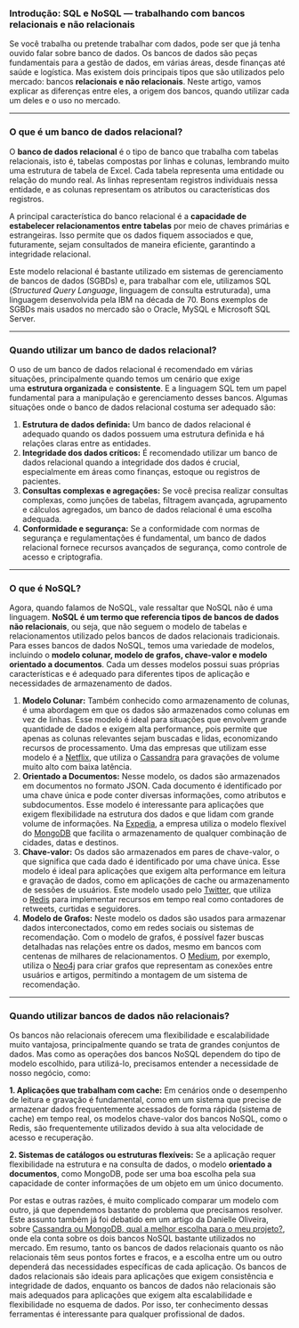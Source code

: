### Introdução: SQL e NoSQL — trabalhando com bancos relacionais e não relacionais
Se você trabalha ou pretende trabalhar com dados, pode ser que já tenha ouvido falar sobre banco de dados. Os bancos de dados são peças fundamentais para a gestão de dados, em várias áreas, desde finanças até saúde e logística. Mas existem dois principais tipos que são utilizados pelo mercado: bancos **relacionais e não relacionais**. Neste artigo, vamos explicar as diferenças entre eles, a origem dos bancos, quando utilizar cada um deles e o uso no mercado.

---
### O que é um banco de dados relacional?
O **banco de dados relacional** é o tipo de banco que trabalha com tabelas relacionais, isto é, tabelas compostas por linhas e colunas, lembrando muito uma estrutura de tabela de Excel. Cada tabela representa uma entidade ou relação do mundo real. As linhas representam registros individuais nessa entidade, e as colunas representam os atributos ou características dos registros.

A principal característica do banco relacional é a **capacidade de estabelecer relacionamentos entre tabelas** por meio de chaves primárias e estrangeiras. Isso permite que os dados fiquem associados e que, futuramente, sejam consultados de maneira eficiente, garantindo a integridade relacional.

Este modelo relacional é bastante utilizado em sistemas de gerenciamento de bancos de dados (SGBDs) e, para trabalhar com ele, utilizamos SQL (_Structured Query Language_, linguagem de consulta estruturada), uma linguagem desenvolvida pela IBM na década de 70. Bons exemplos de SGBDs mais usados no mercado são o Oracle, MySQL e Microsoft SQL Server.

---
### Quando utilizar um banco de dados relacional?
O uso de um banco de dados relacional é recomendado em várias situações, principalmente quando temos um cenário que exige uma **estrutura organizada** e **consistente**. E a linguagem SQL tem um papel fundamental para a manipulação e gerenciamento desses bancos. Algumas situações onde o banco de dados relacional costuma ser adequado são:
1. **Estrutura de dados definida:** Um banco de dados relacional é adequado quando os dados possuem uma estrutura definida e há relações claras entre as entidades.
2. **Integridade dos dados críticos:** É recomendado utilizar um banco de dados relacional quando a integridade dos dados é crucial, especialmente em áreas como finanças, estoque ou registros de pacientes.
3. **Consultas complexas e agregações:** Se você precisa realizar consultas complexas, como junções de tabelas, filtragem avançada, agrupamento e cálculos agregados, um banco de dados relacional é uma escolha adequada.
4. **Conformidade e segurança:** Se a conformidade com normas de segurança e regulamentações é fundamental, um banco de dados relacional fornece recursos avançados de segurança, como controle de acesso e criptografia.

---
### O que é NoSQL?
Agora, quando falamos de NoSQL, vale ressaltar que NoSQL não é uma linguagem. **NoSQL é um termo que referencia tipos de bancos de dados não relacionais**, ou seja, que não seguem o modelo de tabelas e relacionamentos utilizado pelos bancos de dados relacionais tradicionais. Para esses bancos de dados NoSQL, temos uma variedade de modelos, incluindo o **modelo colunar, modelo de grafos, chave-valor e modelo orientado a documentos**. Cada um desses modelos possui suas próprias características e é adequado para diferentes tipos de aplicação e necessidades de armazenamento de dados.
1. **Modelo Colunar:** Também conhecido como armazenamento de colunas, é uma abordagem em que os dados são armazenados como colunas em vez de linhas. Esse modelo é ideal para situações que envolvem grande quantidade de dados e exigem alta performance, pois permite que apenas as colunas relevantes sejam buscadas e lidas, economizando recursos de processamento. Uma das empresas que utilizam esse modelo é a [Netflix](https://medium.com/@andreciobezerra/cassandra-no-netflix-um-estudo-de-caso-de-uso-c4b4ba2ce855), que utiliza o [Cassandra](https://cassandra.apache.org/_/index.html) para gravações de volume muito alto com baixa latência.
2. **Orientado a Documentos:** Nesse modelo, os dados são armazenados em documentos no formato JSON. Cada documento é identificado por uma chave única e pode conter diversas informações, como atributos e subdocumentos. Esse modelo é interessante para aplicações que exigem flexibilidade na estrutura dos dados e que lidam com grande volume de informações. Na [Expedia](https://www.mongodb.com/customers/expedia), a empresa utiliza o modelo flexível do [MongoDB](https://www.mongodb.com/) que facilita o armazenamento de qualquer combinação de cidades, datas e destinos.
3. **Chave-valor:** Os dados são armazenados em pares de chave-valor, o que significa que cada dado é identificado por uma chave única. Esse modelo é ideal para aplicações que exigem alta performance em leitura e gravação de dados, como em aplicações de cache ou armazenamento de sessões de usuários. Este modelo usado pelo [Twitter](https://redis.io/docs/manual/patterns/twitter-clone/), que utiliza o [Redis](https://redis.io/) para implementar recursos em tempo real como contadores de retweets, curtidas e seguidores.
4. **Modelo de Grafos:** Neste modelo os dados são usados para armazenar dados interconectados, como em redes sociais ou sistemas de recomendação. Com o modelo de grafos, é possível fazer buscas detalhadas nas relações entre os dados, mesmo em bancos com centenas de milhares de relacionamentos. O [Medium](https://neo4j.com/videos/how-medium-uses-neo4j/?), por exemplo, utiliza o [Neo4j](https://neo4j.com/) para criar grafos que representam as conexões entre usuários e artigos, permitindo a montagem de um sistema de recomendação.

---
### Quando utilizar bancos de dados não relacionais?
Os bancos não relacionais oferecem uma flexibilidade e escalabilidade muito vantajosa, principalmente quando se trata de grandes conjuntos de dados. Mas como as operações dos bancos NoSQL dependem do tipo de modelo escolhido, para utilizá-lo, precisamos entender a necessidade de nosso negócio, como:

**1. Aplicações que trabalham com cache:** Em cenários onde o desempenho de leitura e gravação é fundamental, como em um sistema que precise de armazenar dados frequentemente acessados de forma rápida (sistema de cache) em tempo real, os modelos chave-valor dos bancos NoSQL, como o Redis, são frequentemente utilizados devido à sua alta velocidade de acesso e recuperação.

**2. Sistemas de catálogos ou estruturas flexíveis:** Se a aplicação requer flexibilidade na estrutura e na consulta de dados, o modelo **orientado a documentos**, como MongoDB, pode ser uma boa escolha pela sua capacidade de conter informações de um objeto em um único documento. 

Por estas e outras razões, é muito complicado comparar um modelo com outro, já que dependemos bastante do problema que precisamos resolver. Este assunto também já foi debatido em um artigo da Danielle Oliveira, sobre [Cassandra ou MongoDB, qual a melhor escolha para o meu projeto?](https://www.alura.com.br/artigos/cassandra-ou-mongodb-qual-a-melhor-escolha-para-o-meu-projeto), onde ela conta sobre os dois bancos NoSQL bastante utilizados no mercado. 
Em resumo, tanto os bancos de dados relacionais quanto os não relacionais têm seus pontos fortes e fracos, e a escolha entre um ou outro dependerá das necessidades específicas de cada aplicação. Os bancos de dados relacionais são ideais para aplicações que exigem consistência e integridade de dados, enquanto os bancos de dados não relacionais são mais adequados para aplicações que exigem alta escalabilidade e flexibilidade no esquema de dados. Por isso, ter conhecimento dessas ferramentas é interessante para qualquer profissional de dados.
